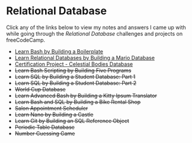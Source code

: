 # Relational Database

Click any of the links below to view my notes and answers I came up with while going through the *Relational Database* challenges and projects on freeCodeCamp.

- [Learn Bash by Building a Boilerplate](Learn%20Bash%20by%20Building%20a%20Boilerplate.md#learn-bash-by-building-a-boilerplate)
- [Learn Relational Databases by Building a Mario Database](Learn%20Relational%20Databases%20by%20Building%20a%20Mario%20Database.md#learn-relational-databases-by-building-a-mario-database)
- [Certification Project - Celestial Bodies Database](Certification%20Project%20-%20Celestial%20Bodies%20Database.md#celestial-bodies-database)
- ~~Learn Bash Scripting by Building Five Programs~~
- ~~Learn SQL by Building a Student Database: Part 1~~
- ~~Learn SQL by Building a Student Database: Part 2~~
- ~~World Cup Database~~
- ~~Learn Advanced Bash by Building a Kitty Ipsum Translator~~
- ~~Learn Bash and SQL by Building a Bike Rental Shop~~
- ~~Salon Appointment Scheduler~~
- ~~Learn Nano by Building a Castle~~
- ~~Learn Git by Building an SQL Reference Object~~
- ~~Periodic Table Database~~
- ~~Number Guessing Game~~
